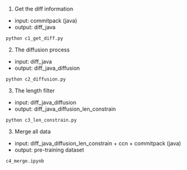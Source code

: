 1. Get the diff information
- input: commitpack (java)
- output: diff_java
```
python c1_get_diff.py
```

2. The diffusion process
- input: diff_java
- output: diff_java_diffusion

```
python c2_diffusion.py
```

3. The length filter
- input: diff_java_diffusion
- output: diff_java_diffusion_len_constrain

```
python c3_len_constrain.py
```

3. Merge all data
- input: diff_java_diffusion_len_constrain + ccn + commitpack (java)
- output: pre-training dataset

```
c4_merge.ipynb
```
